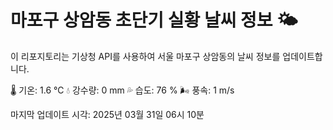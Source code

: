 
# 마포구 상암동 초단기 실황 날씨 정보 🌤️

이 리포지토리는 기상청 API를 사용하여 서울 마포구 상암동의 날씨 정보를 업데이트합니다. 

🌡️ 기온: 1.6 ℃
💧 강수량: 0 mm
💦 습도: 76 %
🌬️ 풍속: 1 m/s

마지막 업데이트 시각: 2025년 03월 31일 06시 10분    
